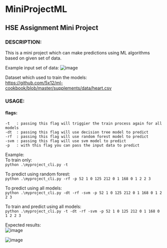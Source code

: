 # MiniProjectML
## HSE Assignment Mini Project

### DESCRIPTION:  
This is a mini project which can make predictions using ML algorithms based on given set of data.

Example input set of data:
![image](https://user-images.githubusercontent.com/38528963/208321709-10cdbacc-6213-46ba-881e-3bbc5ffff923.png)


Dataset which used to train the models:  
https://github.com/5x12/ml-cookbook/blob/master/supplements/data/heart.csv 


### USAGE:   
#### flags:  
    -t   : passing this flag will triggier the train process again for all models  
    -dt  : passing this flag will use decision tree model to predict  
    -rf  : passing this flag will use random forest model to predict  
    -svm : passing this flag will use svm model to predict  
    -p   : with this flag you can pass the input data to predict  

Example:  
To train only:  
`python .\myproject_cli.py -t`  

To predict using random forest:  
`python .\myproject_cli.py -rf -p 52 1 0 125 212 0 1 168 0 1 2 2 3`  

To predict using all models:  
`python .\myproject_cli.py -dt -rf -svm -p 52 1 0 125 212 0 1 168 0 1 2 2 3`  

To train and predict using all models:  
`python .\myproject_cli.py -t -dt -rf -svm -p 52 1 0 125 212 0 1 168 0 1 2 2 3`  


Expected results:  
![image](https://user-images.githubusercontent.com/38528963/208634030-a06eefa3-92ad-4c2b-bbc9-decadafd50af.png)  
  
![image](https://user-images.githubusercontent.com/38528963/208634133-fd8b8893-f6c1-4f7e-befd-3db986f2ee59.png)






